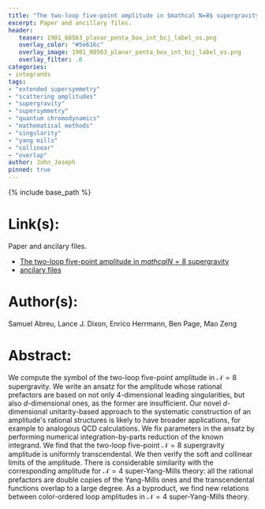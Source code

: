 ```yaml
---
title: "The two-loop five-point amplitude in $mathcal N=8$ supergravity"
excerpt: Paper and ancillary files.
header:
   teaser: 1901_08563_planar_penta_box_int_bcj_label_os.png
   overlay_color: "#5e616c"
   overlay_image: 1901_08563_planar_penta_box_int_bcj_label_os.png
   overlay_filter: .6
categories:
- integrands
tags:
- "extended supersymmetry"
- "scattering amplitudes"
- "supergravity"
- "supersymmetry"
- "quantum chromodynamics"
- "mathematical methods"
- "singularity"
- "yang mills"
- "collinear"
- "overlap"
author: John_Joseph
pinned: true
---
```

{% include base_path %}

# Link(s):
Paper and ancilary files.
  * [The two-loop five-point amplitude in $mathcal N=8$ supergravity](https://arxiv.org/abs/1901.08563)
  * [ancilary files](https://arxiv.org/src/1901.08563/anc)

# Author(s):
Samuel Abreu, Lance J. Dixon, Enrico Herrmann, Ben Page, Mao Zeng

# Abstract:
We compute the symbol of the two-loop five-point amplitude in $\mathcal N=8$ supergravity. We write an ansatz for the amplitude whose rational prefactors are based on not only 4-dimensional leading singularities, but also $d$-dimensional ones, as the former are insufficient. Our novel $d$-dimensional unitarity-based approach to the systematic construction of an amplitude's rational structures is likely to have broader applications, for example to analogous QCD calculations. We fix parameters in the ansatz by performing numerical integration-by-parts reduction of the known integrand. We find that the two-loop five-point $\mathcal N=8$ supergravity amplitude is uniformly transcendental. We then verify the soft and collinear limits of the amplitude. There is considerable similarity with the corresponding amplitude for $\mathcal N=4$ super-Yang-Mills theory: all the rational prefactors are double copies of the Yang-Mills ones and the transcendental functions overlap to a large degree. As a byproduct, we find new relations between color-ordered loop amplitudes in $\mathcal N=4$ super-Yang-Mills theory.